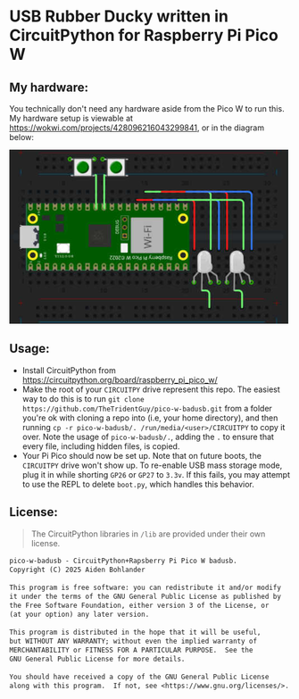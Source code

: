 # USB Rubber Ducky written in CircuitPython for Raspberry Pi Pico W
## My hardware:
You technically don't need any hardware aside from the Pico W to run this. My hardware setup is viewable at https://wokwi.com/projects/428096216043299841, or in the diagram below:

![diagram](diagram.jpg)
## Usage:
- Install CircuitPython from https://circuitpython.org/board/raspberry_pi_pico_w/
- Make the root of your `CIRCUITPY` drive represent this repo. The easiest way to do this is to run `git clone https://github.com/TheTridentGuy/pico-w-badusb.git` from a folder you're ok with cloning a repo into (i.e, your home directory), and then running `cp -r pico-w-badusb/. /run/media/<user>/CIRCUITPY` to copy it over. Note the usage of `pico-w-badusb/.`, adding the `.` to ensure that every file, including hidden files, is copied.
- Your Pi Pico should now be set up. Note that on future boots, the `CIRCUITPY` drive won't show up. To re-enable USB mass storage mode, plug it in while shorting `GP26` or `GP27` to `3.3v`. If this fails, you may attempt to use the REPL to delete `boot.py`, which handles this behavior.

## License:
> The CircuitPython libraries in `/lib` are provided under their own license.

    pico-w-badusb - CircuitPython+Rapsberry Pi Pico W badusb.
    Copyright (C) 2025 Aiden Bohlander

    This program is free software: you can redistribute it and/or modify
    it under the terms of the GNU General Public License as published by
    the Free Software Foundation, either version 3 of the License, or
    (at your option) any later version.

    This program is distributed in the hope that it will be useful,
    but WITHOUT ANY WARRANTY; without even the implied warranty of
    MERCHANTABILITY or FITNESS FOR A PARTICULAR PURPOSE.  See the
    GNU General Public License for more details.

    You should have received a copy of the GNU General Public License
    along with this program.  If not, see <https://www.gnu.org/licenses/>.